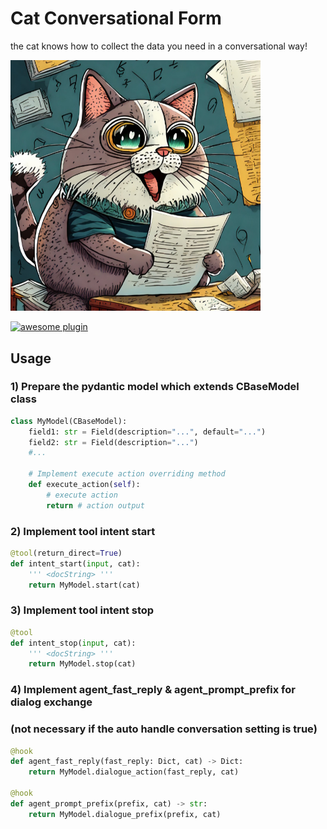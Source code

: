 
# Cat Conversational Form

the cat knows how to collect the data you need in a conversational way!


<img src="./img/thumb.jpg" width=400>

[![awesome plugin](https://custom-icon-badges.demolab.com/static/v1?label=&message=awesome+plugin&color=383938&style=for-the-badge&logo=cheshire_cat_ai)](https://)  


## Usage

### 1) Prepare the pydantic model which extends CBaseModel class
```python 
class MyModel(CBaseModel):
    field1: str = Field(description="...", default="...")
    field2: str = Field(description="...")
    #...
    
	# Implement execute action overriding method
    def execute_action(self):
        # execute action
        return # action output
```

### 2) Implement tool intent start
```python 
@tool(return_direct=True)
def intent_start(input, cat):
    ''' <docString> '''
    return MyModel.start(cat)
```

### 3) Implement tool intent stop
```python 
@tool
def intent_stop(input, cat):
    ''' <docString> '''
    return MyModel.stop(cat)
```

### 4) Implement agent_fast_reply & agent_prompt_prefix for dialog exchange
### (not necessary if the auto handle conversation setting is true)
```python 
@hook
def agent_fast_reply(fast_reply: Dict, cat) -> Dict:
    return MyModel.dialogue_action(fast_reply, cat)

@hook
def agent_prompt_prefix(prefix, cat) -> str:
    return MyModel.dialogue_prefix(prefix, cat)
```